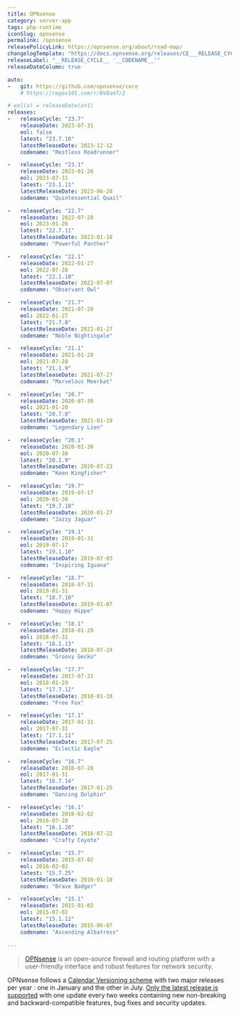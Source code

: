 ```yaml
---
title: OPNsense
category: server-app
tags: php-runtime
iconSlug: opnsense
permalink: /opnsense
releasePolicyLink: https://opnsense.org/about/road-map/
changelogTemplate: "https://docs.opnsense.org/releases/CE___RELEASE_CYCLE__.html"
releaseLabel: "__RELEASE_CYCLE__ '__CODENAME__'"
releaseDateColumn: true

auto:
-   git: https://github.com/opnsense/core
    # https://regex101.com/r/BV8amT/2

# eol(x) = releaseDate(x+1)
releases:
-   releaseCycle: "23.7"
    releaseDate: 2023-07-31
    eol: false
    latest: "23.7.10"
    latestReleaseDate: 2023-12-12
    codename: "Restless Roadrunner"

-   releaseCycle: "23.1"
    releaseDate: 2023-01-26
    eol: 2023-07-31
    latest: "23.1.11"
    latestReleaseDate: 2023-06-28
    codename: "Quintessential Quail"

-   releaseCycle: "22.7"
    releaseDate: 2022-07-28
    eol: 2023-01-26
    latest: "22.7.11"
    latestReleaseDate: 2023-01-18
    codename: "Powerful Panther"

-   releaseCycle: "22.1"
    releaseDate: 2022-01-27
    eol: 2022-07-28
    latest: "22.1.10"
    latestReleaseDate: 2022-07-07
    codename: "Observant Owl"

-   releaseCycle: "21.7"
    releaseDate: 2021-07-28
    eol: 2022-01-27
    latest: "21.7.8"
    latestReleaseDate: 2022-01-27
    codename: "Noble Nightingale"

-   releaseCycle: "21.1"
    releaseDate: 2021-01-28
    eol: 2021-07-28
    latest: "21.1.9"
    latestReleaseDate: 2021-07-27
    codename: "Marvelous Meerkat"

-   releaseCycle: "20.7"
    releaseDate: 2020-07-30
    eol: 2021-01-28
    latest: "20.7.8"
    latestReleaseDate: 2021-01-19
    codename: "Legendary Lion"

-   releaseCycle: "20.1"
    releaseDate: 2020-01-30
    eol: 2020-07-30
    latest: "20.1.9"
    latestReleaseDate: 2020-07-23
    codename: "Keen Kingfisher"

-   releaseCycle: "19.7"
    releaseDate: 2019-07-17
    eol: 2020-01-30
    latest: "19.7.10"
    latestReleaseDate: 2020-01-27
    codename: "Jazzy Jaguar"

-   releaseCycle: "19.1"
    releaseDate: 2019-01-31
    eol: 2019-07-17
    latest: "19.1.10"
    latestReleaseDate: 2019-07-03
    codename: "Inspiring Iguana"

-   releaseCycle: "18.7"
    releaseDate: 2018-07-31
    eol: 2019-01-31
    latest: "18.7.10"
    latestReleaseDate: 2019-01-07
    codename: "Happy Hippo"

-   releaseCycle: "18.1"
    releaseDate: 2018-01-29
    eol: 2018-07-31
    latest: "18.1.13"
    latestReleaseDate: 2018-07-24
    codename: "Groovy Gecko"

-   releaseCycle: "17.7"
    releaseDate: 2017-07-31
    eol: 2018-01-29
    latest: "17.7.12"
    latestReleaseDate: 2018-01-18
    codename: "Free Fox"

-   releaseCycle: "17.1"
    releaseDate: 2017-01-31
    eol: 2017-07-31
    latest: "17.1.11"
    latestReleaseDate: 2017-07-25
    codename: "Eclectic Eagle"

-   releaseCycle: "16.7"
    releaseDate: 2016-07-28
    eol: 2017-01-31
    latest: "16.7.14"
    latestReleaseDate: 2017-01-25
    codename: "Dancing Dolphin"

-   releaseCycle: "16.1"
    releaseDate: 2016-02-02
    eol: 2016-07-28
    latest: "16.1.20"
    latestReleaseDate: 2016-07-22
    codename: "Crafty Coyote"

-   releaseCycle: "15.7"
    releaseDate: 2015-07-02
    eol: 2016-02-02
    latest: "15.7.25"
    latestReleaseDate: 2016-01-18
    codename: "Brave Badger"

-   releaseCycle: "15.1"
    releaseDate: 2015-01-02
    eol: 2015-07-02
    latest: "15.1.12"
    latestReleaseDate: 2015-06-07
    codename: "Ascending Albatross"
    
---
```


> [OPNsense](https://opnsense.org/) is an open-source firewall and routing platform with a user-friendly interface and robust features for network security.

OPNsense follows a [Calendar Versioning scheme](https://docs.opnsense.org/manual/updates.html#updates) with two major releases per year : one in January and the other in July. [Only the latest release is supported](https://docs.opnsense.org/releases/CE_23.7.html#january-04-2024) with one update every two weeks containing new non-breaking and backward-compatible features, bug fixes and security updates.
